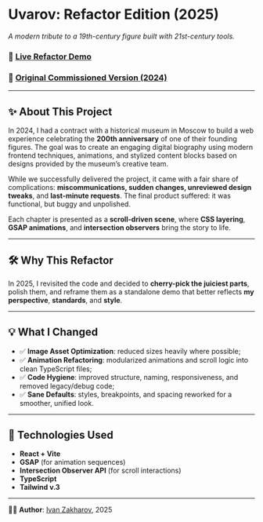 # Uvarov: Refactor Edition (2025)

_A modern tribute to a 19th-century figure built with 21st-century tools._

### 🔗 [Live Refactor Demo](https://uvarov.soranja.dev/)

### 🔎 [Original Commissioned Version (2024)](https://shm.ru/uvarov/)

---

## ✨ About This Project

In 2024, I had a contract with a historical museum in Moscow to build a web experience celebrating the **200th anniversary** of one of their founding figures. The goal was to create an engaging digital biography using modern frontend techniques, animations, and stylized content blocks based on designs provided by the museum’s creative team.

While we successfully delivered the project, it came with a fair share of complications: **miscommunications, sudden changes, unreviewed design tweaks**, and **last-minute requests**. The final product suffered: it was functional, but buggy and unpolished.

Each chapter is presented as a **scroll-driven scene**, where **CSS layering**, **GSAP animations**, and **intersection observers** bring the story to life.

---

## 🛠️ Why This Refactor

In 2025, I revisited the code and decided to **cherry-pick the juiciest parts**, polish them, and reframe them as a standalone demo that better reflects **my perspective**, **standards**, and **style**.

---

## 💡 What I Changed

- ✅ **Image Asset Optimization**: reduced sizes heavily where possible;
- ✅ **Animation Refactoring**: modularized animations and scroll logic into clean TypeScript files;
- ✅ **Code Hygiene**: improved structure, naming, responsiveness, and removed legacy/debug code;
- ✅ **Sane Defaults**: styles, breakpoints, and spacing reworked for a smoother, unified look.

---

## 🧪 Technologies Used

- **React + Vite**
- **GSAP** (for animation sequences)
- **Intersection Observer API** (for scroll interactions)
- **TypeScript**
- **Tailwind v.3**

---

🧑‍💻 **Author**: [Ivan Zakharov](https://soranja.dev), 2025
